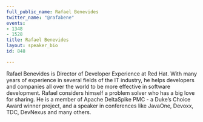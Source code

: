 ```yaml
---
full_public_name: Rafael Benevides
twitter_name: "@rafabene"
events:
- 1348
- 1528
title: Rafael Benevides
layout: speaker_bio
id: 848

---
```

Rafael Benevides is Director of Developer Experience at Red Hat. With many years of experience in several fields of the IT industry, he helps developers and companies all over the world to be more effective in software development. Rafael considers himself a problem solver who has a big love for sharing. He is a member of Apache DeltaSpike PMC - a Duke’s Choice Award winner project, and a speaker in conferences like JavaOne, Devoxx, TDC, DevNexus and many others.